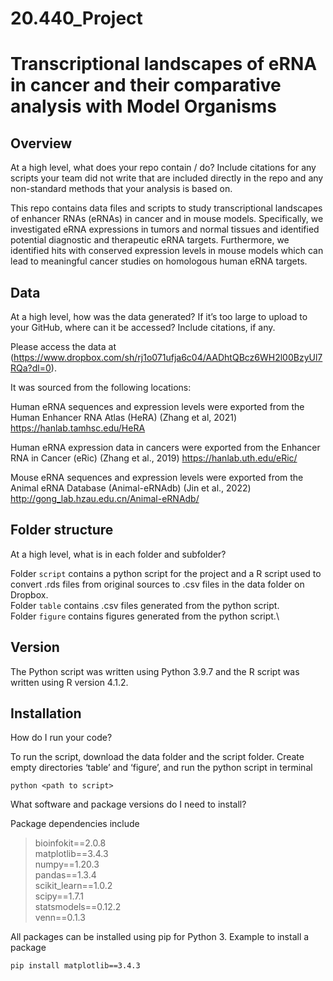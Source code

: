 # 20.440_Project
# Transcriptional landscapes of eRNA in cancer and their comparative analysis with Model Organisms

<h2>Overview</h2>

At a high level, what does your repo contain / do? 
Include citations for any scripts your team did not write that are 
included directly in the repo and any non-standard methods that your 
analysis is based on. 

This repo contains data files and scripts to study transcriptional landscapes of enhancer RNAs (eRNAs) in cancer and in mouse models. Specifically, we investigated eRNA expressions in tumors and normal tissues and identified potential diagnostic and therapeutic eRNA targets. Furthermore, we identified hits with conserved expression levels in mouse models which can lead to meaningful cancer studies on homologous human eRNA targets.

<h2>Data</h2>

At a high level, how was the data generated? 
If it’s too large to upload to your GitHub, where can it be accessed?
Include citations, if any.

Please access the data at (https://www.dropbox.com/sh/rj1o071ufja6c04/AADhtQBcz6WH2l00BzyUl7RQa?dl=0).

It was sourced from the following locations:

Human eRNA sequences and expression levels were exported from the Human Enhancer RNA Atlas (HeRA) (Zhang et al, 2021)
https://hanlab.tamhsc.edu/HeRA 

Human eRNA expression data in cancers were exported from the Enhancer RNA in Cancer (eRic) (Zhang et al., 2019)
https://hanlab.uth.edu/eRic/ 

Mouse eRNA sequences and expression levels were exported from the Animal eRNA Database (Animal-eRNAdb) (Jin et al., 2022)
http://gong_lab.hzau.edu.cn/Animal-eRNAdb/ 


<h2>Folder structure </h2>

At a high level, what is in each folder and subfolder?

Folder `script` contains a python script for the project and a R script used to convert .rds files from original sources to .csv files in the data folder on Dropbox. \
Folder `table` contains .csv files generated from the python script.\
Folder `figure` contains figures generated from the python script.\

<h2>Version </h2>
The Python script was written using Python 3.9.7 and the R script was written using R version 4.1.2.


<h2>Installation </h2>

How do I run your code?

To run the script, download the data folder and the script folder. Create empty directories ‘table’ and ‘figure’, and run the python script in terminal
```
python <path to script>  
```

What software and package versions do I need to install?

Package dependencies include
> bioinfokit==2.0.8 \
> matplotlib==3.4.3 \
> numpy==1.20.3 \
> pandas==1.3.4 \
> scikit_learn==1.0.2 \
> scipy==1.7.1 \
> statsmodels==0.12.2 \
> venn==0.1.3

All packages can be installed using pip for Python 3.
Example to install a package
```
pip install matplotlib==3.4.3
```


